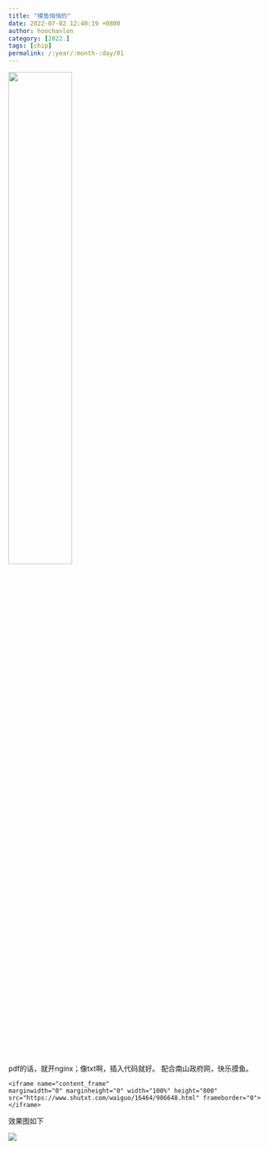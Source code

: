 ```yaml
---
title: "摸鱼悄悄的"
date: 2022-07-02 12:40:19 +0800
author: hoochanlon
category: [2022.]
tags: [chip]
permalink: /:year/:month-:day/01
---
```


<img src="https://i.imgtg.com/2022/07/02/NLu0S.png" width="50%" height="50%"/>

<!-- more -->

pdf的话，就开nginx；像txt啊，插入代码就好。 配合南山政府网，快乐摸鱼。

```
<iframe name="content_frame" 
marginwidth="0" marginheight="0" width="100%" height="800" 
src="https://www.shutxt.com/waiguo/16464/986648.html" frameborder="0">
</iframe>
```

效果图如下

![ ](https://i.imgtg.com/2022/07/02/NL3MN.png)



